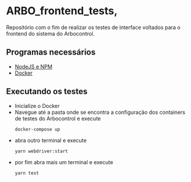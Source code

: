 # ARBO_frontend_tests,

Repositório com o fim de realizar os testes de interface voltados para o frontend do sistema do Arbocontrol.

## Programas necessários

- [NodeJS e NPM](https://nodejs.org/en/)
- [Docker](https://www.docker.com/)

## Executando os testes
- Inicialize o Docker
- Navegue até a pasta onde se encontra  a configuração dos containers de testes do Arbocontrol e execute
    ```
    docker-compose up
    ```
- abra outro terminal e execute
    ```
    yarn webdriver:start
    ```
- por fim abra mais um terminal e execute
    ```
    yarn test
    ```
